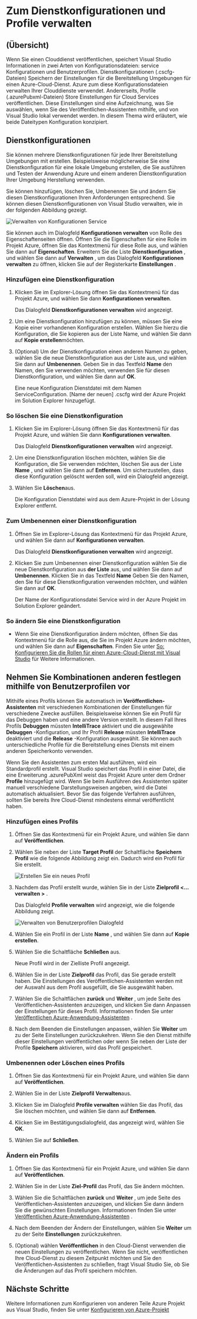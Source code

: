 <properties
   pageTitle="Zum Dienstkonfigurationen und Profile verwalten | Microsoft Azure"
   description="Informationen zum Arbeiten mit Dateien für Dienst Konfigurationen und Profile Konfiguration | die Einstellungen für die Bereitstellung Umgebungen speichern und Veröffentlichen von Einstellungen für Clouddienste."
   services="visual-studio-online"
   documentationCenter="na"
   authors="TomArcher"
   manager="douge"
   editor="" />
<tags
   ms.service="multiple"
   ms.devlang="dotnet"
   ms.topic="article"
   ms.tgt_pltfrm="na"
   ms.workload="multiple"
   ms.date="08/15/2016"
   ms.author="tarcher" />

# <a name="how-to-manage-service-configurations-and-profiles"></a>Zum Dienstkonfigurationen und Profile verwalten

## <a name="overview"></a>(Übersicht)

Wenn Sie einen Clouddienst veröffentlichen, speichert Visual Studio Informationen in zwei Arten von Konfigurationsdateien: service Konfigurationen und Benutzerprofilen. Dienstkonfigurationen (.cscfg-Dateien) Speichern der Einstellungen für die Bereitstellung Umgebungen für einen Azure-Cloud-Dienst. Azure zum diese Konfigurationsdateien verwalten Ihrer Clouddienste verwendet. Andererseits, Profile (.azurePubxml-Dateien) Store Einstellungen für Cloud Services veröffentlichen. Diese Einstellungen sind eine Aufzeichnung, was Sie auswählen, wenn Sie des Veröffentlichen-Assistenten mithilfe, und von Visual Studio lokal verwendet werden. In diesem Thema wird erläutert, wie beide Dateitypen Konfiguration konzipiert.

## <a name="service-configurations"></a>Dienstkonfigurationen

Sie können mehrere Dienstkonfigurationen für jede Ihrer Bereitstellung Umgebungen mit erstellen. Beispielsweise möglicherweise Sie eine Dienstkonfiguration für eine lokale Umgebung erstellen, die Sie ausführen und Testen der Anwendung Azure und einem anderen Dienstkonfiguration Ihrer Umgebung Herstellung verwenden.

Sie können hinzufügen, löschen Sie, Umbenennen Sie und ändern Sie diesen Dienstkonfigurationen Ihren Anforderungen entsprechend. Sie können diesen Dienstkonfigurationen von Visual Studio verwalten, wie in der folgenden Abbildung gezeigt.

![Verwalten von Konfigurationen Service](./media/vs-azure-tools-service-configurations-and-profiles-how-to-manage/manage-service-config.png)

Sie können auch im Dialogfeld **Konfigurationen verwalten** von Rolle des Eigenschaftenseiten öffnen. Öffnen Sie die Eigenschaften für eine Rolle im Projekt Azure, öffnen Sie das Kontextmenü für diese Rolle aus, und wählen Sie dann auf **Eigenschaften**. Erweitern Sie die Liste **Dienstkonfiguration** , und wählen Sie dann auf **Verwalten** , um das Dialogfeld **Konfigurationen verwalten** zu öffnen, klicken Sie auf der Registerkarte **Einstellungen** .

### <a name="to-add-a-service-configuration"></a>Hinzufügen eine Dienstkonfiguration

1. Klicken Sie im Explorer-Lösung öffnen Sie das Kontextmenü für das Projekt Azure, und wählen Sie dann **Konfigurationen verwalten**.

    Das Dialogfeld **Dienstkonfigurationen verwalten** wird angezeigt.

1. Um eine Dienstkonfiguration hinzufügen zu können, müssen Sie eine Kopie einer vorhandenen Konfiguration erstellen. Wählen Sie hierzu die Konfiguration, die Sie kopieren aus der Liste Name, und wählen Sie dann auf **Kopie erstellen**möchten.

1. (Optional) Um der Dienstkonfiguration einen anderen Namen zu geben, wählen Sie die neue Dienstkonfiguration aus der Liste aus, und wählen Sie dann auf **Umbenennen**. Geben Sie in das Textfeld **Name** den Namen, den Sie verwenden möchten, verwenden Sie für diesen Dienstkonfiguration, und wählen Sie dann auf **OK**.

    Eine neue Konfiguration Dienstdatei mit dem Namen ServiceConfiguration. [Name der neuen] .cscfg wird der Azure Projekt im Solution Explorer hinzugefügt.


### <a name="to-delete-a-service-configuration"></a>So löschen Sie eine Dienstkonfiguration

1. Klicken Sie im Explorer-Lösung öffnen Sie das Kontextmenü für das Projekt Azure, und wählen Sie dann **Konfigurationen verwalten**.

    Das Dialogfeld **Dienstkonfigurationen verwalten** wird angezeigt.

1. Um eine Dienstkonfiguration löschen möchten, wählen Sie die Konfiguration, die Sie verwenden möchten, löschen Sie aus der Liste **Name** , und wählen Sie dann auf **Entfernen**. Um sicherzustellen, dass diese Konfiguration gelöscht werden soll, wird ein Dialogfeld angezeigt.

1. Wählen Sie **Löschen**aus.

     Die Konfiguration Dienstdatei wird aus dem Azure-Projekt in der Lösung Explorer entfernt.


### <a name="to-rename-a-service-configuration"></a>Zum Umbenennen einer Dienstkonfiguration

1. Öffnen Sie im Explorer-Lösung das Kontextmenü für das Projekt Azure, und wählen Sie dann auf **Konfigurationen verwalten**.

    Das Dialogfeld **Dienstkonfigurationen verwalten** wird angezeigt.

1. Klicken Sie zum Umbenennen einer Dienstkonfiguration wählen Sie die neue Dienstkonfiguration aus **der Liste** aus, und wählen Sie dann auf **Umbenennen**. Klicken Sie in das Textfeld **Name** Geben Sie den Namen, den Sie für diese Dienstkonfiguration verwenden möchten, und wählen Sie dann auf **OK**.

    Der Name der Konfigurationsdatei Service wird in der Azure Projekt im Solution Explorer geändert.

### <a name="to-change-a-service-configuration"></a>So ändern Sie eine Dienstkonfiguration

- Wenn Sie eine Dienstkonfiguration ändern möchten, öffnen Sie das Kontextmenü für die Rolle aus, die Sie im Projekt Azure ändern möchten, und wählen Sie dann auf **Eigenschaften**. Finden Sie unter [So: Konfigurieren Sie die Rollen für einen Azure-Cloud-Dienst mit Visual Studio](https://msdn.microsoft.com/library/azure/hh369931.aspx) für Weitere Informationen.

## <a name="make-different-setting-combinations-by-using-profiles"></a>Nehmen Sie Kombinationen anderen festlegen mithilfe von Benutzerprofilen vor

Mithilfe eines Profils können Sie automatisch im **Veröffentlichen-Assistenten** mit verschiedenen Kombinationen der Einstellungen für verschiedene Zwecke ausfüllen. Beispielsweise können Sie ein Profil für das Debuggen haben und eine andere Version erstellt. In diesem Fall Ihres Profils **Debuggen** müssten **IntelliTrace** aktiviert und die ausgewählte **Debuggen** -Konfiguration, und Ihr Profil **Release** müssten **IntelliTrace** deaktiviert und die **Release** -Konfiguration ausgewählt. Sie können auch unterschiedliche Profile für die Bereitstellung eines Diensts mit einem anderen Speicherkonto verwenden.

Wenn Sie den Assistenten zum ersten Mal ausführen, wird ein Standardprofil erstellt. Visual Studio speichert das Profil in einer Datei, die eine Erweiterung .azurePubXml weist das Projekt Azure unter dem Ordner **Profile** hinzugefügt wird. Wenn Sie beim Ausführen des Assistenten später manuell verschiedene Darstellungsweisen angeben, wird die Datei automatisch aktualisiert. Bevor Sie das folgende Verfahren ausführen, sollten Sie bereits Ihre Cloud-Dienst mindestens einmal veröffentlicht haben.

### <a name="to-add-a-profile"></a>Hinzufügen eines Profils

1. Öffnen Sie das Kontextmenü für ein Projekt Azure, und wählen Sie dann auf **Veröffentlichen**.

1. Wählen Sie neben der Liste **Target Profil** der Schaltfläche **Speichern Profil** wie die folgende Abbildung zeigt ein. Dadurch wird ein Profil für Sie erstellt.

    ![Erstellen Sie ein neues Profil](./media/vs-azure-tools-service-configurations-and-profiles-how-to-manage/create-new-profile.png)

1. Nachdem das Profil erstellt wurde, wählen Sie in der Liste **Zielprofil** **<... verwalten >** .

    Das Dialogfeld **Profile verwalten** wird angezeigt, wie die folgende Abbildung zeigt.

    ![Verwalten von Benutzerprofilen Dialogfeld](./media/vs-azure-tools-service-configurations-and-profiles-how-to-manage/manage-profiles.png)

1. Wählen Sie ein Profil in der Liste **Name** , und wählen Sie dann auf **Kopie erstellen**.

1. Wählen Sie die Schaltfläche **Schließen** aus.

    Neue Profil wird in der Zielliste Profil angezeigt.

1. Wählen Sie in der Liste **Zielprofil** das Profil, das Sie gerade erstellt haben. Die Einstellungen des Veröffentlichen-Assistenten werden mit der Auswahl aus dem Profil ausgefüllt, die Sie ausgewählt haben.

1. Wählen Sie die Schaltflächen **zurück** und **Weiter** , um jede Seite des Veröffentlichen-Assistenten anzuzeigen, und klicken Sie dann Anpassen der Einstellungen für dieses Profil. Informationen finden Sie unter [Veröffentlichen Azure-Anwendung-Assistenten](http://go.microsoft.com/fwlink/p/?LinkID=623085) .

1. Nach dem Beenden die Einstellungen anpassen, wählen Sie **Weiter** um zu der Seite Einstellungen zurückzukehren. Wenn Sie den Dienst mithilfe dieser Einstellungen veröffentlichen oder wenn Sie neben der Liste der Profile **Speichern** aktivieren, wird das Profil gespeichert.

### <a name="to-rename-or-delete-a-profile"></a>Umbenennen oder Löschen eines Profils

1. Öffnen Sie das Kontextmenü für ein Projekt Azure, und wählen Sie dann auf **Veröffentlichen**.

1. Wählen Sie in der Liste **Zielprofil** **Verwalten**aus.

1. Klicken Sie im Dialogfeld **Profile verwalten** wählen Sie das Profil, das Sie löschen möchten, und wählen Sie dann auf **Entfernen**.

1. Klicken Sie im Bestätigungsdialogfeld, das angezeigt wird, wählen Sie **OK**.

1. Wählen Sie auf **Schließen**.

### <a name="to-change-a-profile"></a>Ändern ein Profils

1. Öffnen Sie das Kontextmenü für ein Projekt Azure, und wählen Sie dann auf **Veröffentlichen**.

1. Wählen Sie in der Liste **Ziel-Profil** das Profil, das Sie ändern möchten.

1. Wählen Sie die Schaltflächen **zurück** und **Weiter** , um jede Seite des Veröffentlichen-Assistenten anzuzeigen, und klicken Sie dann ändern Sie die gewünschten Einstellungen. Informationen finden Sie unter [Veröffentlichen Azure-Anwendung-Assistenten](http://go.microsoft.com/fwlink/p/?LinkID=623085) .

1. Nach dem Beenden der Ändern der Einstellungen, wählen Sie **Weiter** um zu der Seite **Einstellungen** zurückzukehren.

1. (Optional) wählen **Veröffentlichen** in den Cloud-Dienst verwenden die neuen Einstellungen zu veröffentlichen. Wenn Sie nicht, veröffentlichen Ihre Cloud-Dienst zu diesem Zeitpunkt möchten und Sie den Veröffentlichen-Assistenten zu schließen, fragt Visual Studio Sie, ob Sie die Änderungen auf das Profil speichern möchten.

## <a name="next-steps"></a>Nächste Schritte

Weitere Informationen zum Konfigurieren von anderen Teile Azure Projekt aus Visual Studio, finden Sie unter [Konfigurieren von Azure-Projekt](http://go.microsoft.com/fwlink/p/?LinkID=623075)
